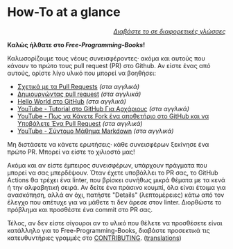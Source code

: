# How-To at a glance

<div align="right" markdown="1">

*[Διαβάστε το σε διαφορετικές γλώσσες](../README.md#translations)*

</div>

**Καλώς ήλθατε στο *Free-Programming-Books*!**

Καλωσορίζουμε τους νέους συνεισφέροντες· ακόμα και αυτούς που κάνουν το πρώτο τους pull request (PR) στο Github. Αν είστε ένας από αυτούς, ορίστε λίγο υλικό που μπορεί να βοηθήσει:

* [Σχετικά με τα Pull Requests](https://docs.github.com/en/pull-requests/collaborating-with-pull-requests/proposing-changes-to-your-work-with-pull-requests/about-pull-requests) *(στα αγγλικά)*
* [Δημιουργώντας pull request](https://docs.github.com/en/pull-requests/collaborating-with-pull-requests/proposing-changes-to-your-work-with-pull-requests/creating-a-pull-request) *(στα αγγλικά)*
* [Hello World στο GitHub](https://docs.github.com/en/get-started/quickstart/hello-world) *(στα αγγλικά)*
* [YouTube - Tutorial στο GitHub Για Αρχάριους](https://www.youtube.com/watch?v=0fKg7e37bQE) *(στα αγγλικά)*
* [YouTube - Πως να Κάνετε Fork ένα αποθετήριο στο GitHub και να Υποβάλετε Ένα Pull Request](https://www.youtube.com/watch?v=G1I3HF4YWEw) *(στα αγγλικά)*
* [YouTube - Σύντομο Μάθημα Markdown](https://www.youtube.com/watch?v=HUBNt18RFbo) *(στα αγγλικά)*


Μη διστάσετε να κάνετε ερωτήσεις· κάθε συνεισφέρων ξεκίνησε ένα πρώτο PR. Μπορεί να είστε το χιλιοστό μας!

Ακόμα και αν είστε έμπειρος συνεισφέρων, υπάρχουν πράγματα που μπορεί να σας μπερδέψουν. Όταν έχετε υποβάλλει το PR σας, το GitHub Actions θα τρέχει ένα linter, που βρίσκει συνήθως μικρά θέματα με τα κενά ή την αλφαβητική σειρά. Αν δείτε ένα πράσινο κουμπί, όλα είναι έτοιμα για ανασκόπηση, αλλά αν όχι, πατήστε "Details" (λεπτομέρειες) κάτω από τον έλεγχο που απέτυχε για να μάθετε τι δεν άρεσε στον linter. Διορθώστε το πρόβλημα και προσθέστε ένα commit στο PR σας.

Τέλος, αν δεν είστε σίγουροι αν το υλικό που θέλετε να προσθέσετε είναι κατάλληλο για το Free-Programming-Books, διαβάστε προσεκτικά τις κατευθυντήριες γραμμές στο [CONTRIBUTING](CONTRIBUTING-el.md). ([translations](../README.md#translations))

